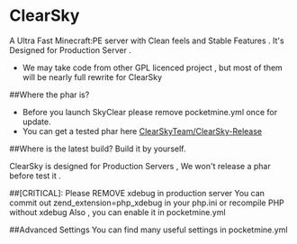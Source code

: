 # ClearSky
A Ultra Fast Minecraft:PE server with Clean feels and Stable Features . It's Designed for Production Server .
 - We may take code from other GPL licenced project , but most of them will be nearly full rewrite for ClearSky

##Where the phar is?
 - Before you launch SkyClear please remove pocketmine.yml once for update.
 - You can get a tested phar here [ClearSkyTeam/ClearSky-Release](https://github.com/ClearSkyTeam/ClearSky-Release)

##Where is the latest build?
Build it by yourself.

ClearSky is designed for Production Servers , We won't release a phar before test it .

##[CRITICAL]: Please REMOVE xdebug in production server
You can commit out zend_extension=php_xdebug in your php.ini or recompile PHP without xdebug
Also , you can enable it in pocketmine.yml

##Advanced Settings
You can find many useful settings in pocketmine.yml
